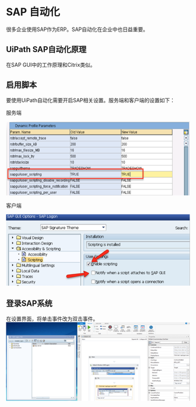 # SAP 自动化

很多企业使用SAP作为ERP。SAP自动化在企业中也日益重要。

## UiPath SAP自动化原理

在SAP GUI中的工作原理和Citrix类似。

## 启用脚本

要使用UiPath自动化需要开启SAP相关设置。服务端和客户端的设置如下：

服务端

![](/assets2.15/import1.png)

客户端

![](/assets2.15/import2.png)

## 登录SAP系统

在设置界面，将单击事件改为双击事件。![](/assets2.15/import3.png)

